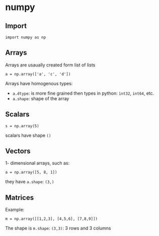 # numpy

## Import
```
import numpy as np
```

## Arrays 
Arrays are usaually created form list of lists
```
a = np.array(['a', 'c', 'd'])
```

Arrays have homogenous types:
- `a.dtype`: is more fine grained then types in python: `ìnt32`, `int64`, etc.
- `a.shape`: shape of the array


## Scalars
```
s = np.array(5)
```
scalars have shape `()`

## Vectors
1- dimensional arrays, such as:
```
a = np.array([5, 8, 1])
```

they have `a.shape`: `(3,)`

## Matrices

Example:
```
m = np.array([[1,2,3], [4,5,6], [7,8,9]])
```
The shape is `m.shape`: `(3,3)`: 3 rows and 3 columns

